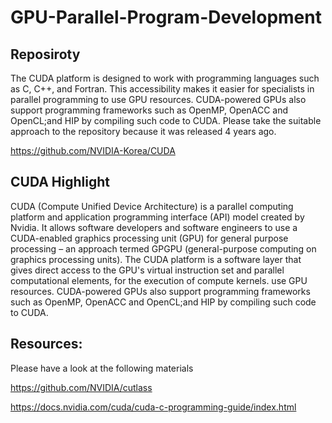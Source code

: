 # GPU-Parallel-Program-Development

## Reposiroty

The CUDA platform is designed to work with programming languages such as C, C++, and Fortran. This accessibility makes it easier for specialists in parallel programming to use GPU resources. CUDA-powered GPUs also support programming frameworks such as OpenMP, OpenACC and OpenCL;and HIP by compiling such code to CUDA. Please take the suitable approach to the repository because it was released 4 years ago. 

https://github.com/NVIDIA-Korea/CUDA

## CUDA Highlight 

CUDA (Compute Unified Device Architecture) is a parallel computing platform and application programming interface (API) model created by Nvidia. It allows software developers and software engineers to use a CUDA-enabled graphics processing unit (GPU) for general purpose processing – an approach termed GPGPU (general-purpose computing on graphics processing units). The CUDA platform is a software layer that gives direct access to the GPU's virtual instruction set and parallel computational elements, for the execution of compute kernels. use GPU resources. CUDA-powered GPUs also support programming frameworks such as OpenMP, OpenACC and OpenCL;and HIP by compiling such code to CUDA. 

## Resources: 

Please have a look at the following materials 

https://github.com/NVIDIA/cutlass

https://docs.nvidia.com/cuda/cuda-c-programming-guide/index.html
